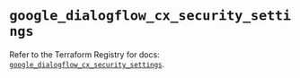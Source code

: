 # `google_dialogflow_cx_security_settings`

Refer to the Terraform Registry for docs: [`google_dialogflow_cx_security_settings`](https://registry.terraform.io/providers/hashicorp/google-beta/6.9.0/docs/resources/google_dialogflow_cx_security_settings).
